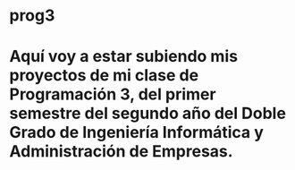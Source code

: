# prog3
# Aquí voy a estar subiendo mis proyectos de mi clase de Programación 3, del primer semestre del segundo año del Doble Grado de Ingeniería Informática y Administración de Empresas.
